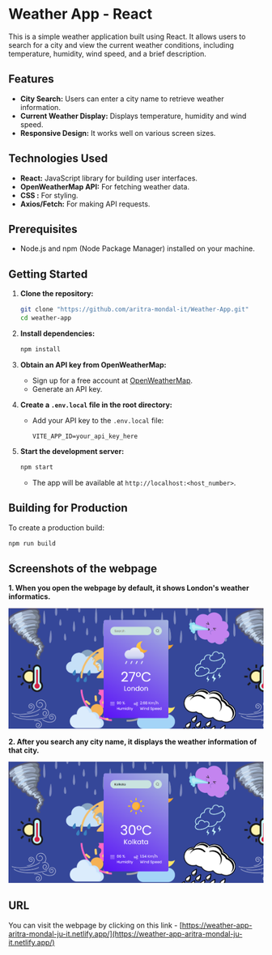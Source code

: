 # Weather App - React

This is a simple weather application built using React. It allows users to search for a city and view the current weather conditions, including temperature, humidity, wind speed, and a brief description.

## Features

* **City Search:** Users can enter a city name to retrieve weather information.
* **Current Weather Display:** Displays temperature, humidity and wind speed.
* **Responsive Design:** It works well on various screen sizes.

## Technologies Used

* **React:** JavaScript library for building user interfaces.
* **OpenWeatherMap API:** For fetching weather data.
* **CSS :** For styling.
* **Axios/Fetch:** For making API requests.

## Prerequisites

* Node.js and npm (Node Package Manager) installed on your machine.

## Getting Started

1.  **Clone the repository:**

    ```bash
    git clone "https://github.com/aritra-mondal-it/Weather-App.git"
    cd weather-app
    ```

2.  **Install dependencies:**

    ```bash
    npm install
    ```

3.  **Obtain an API key from OpenWeatherMap:**

    * Sign up for a free account at [OpenWeatherMap](https://openweathermap.org/).
    * Generate an API key.

4.  **Create a `.env.local` file in the root directory:**

    * Add your API key to the `.env.local` file:

        ```
        VITE_APP_ID=your_api_key_here
        ```

5.  **Start the development server:**

    ```bash
    npm start
    ```

    * The app will be available at `http://localhost:<host_number>`.

## Building for Production

To create a production build:

```bash
npm run build
```

## Screenshots of the webpage

**1. When you open the webpage by default, it shows London's weather informatics.**

<img src="https://github.com/aritra-mondal-it/Weather-App/blob/main/Screenshots/Default_page.png"/>

**2. After you search any city name, it displays the weather information of that city.**

<img src="https://github.com/aritra-mondal-it/Weather-App/blob/main/Screenshots/New_page.png"/>

## URL

You can visit the webpage by clicking on this link - [https://weather-app-aritra-mondal-ju-it.netlify.app/](https://weather-app-aritra-mondal-ju-it.netlify.app/)
